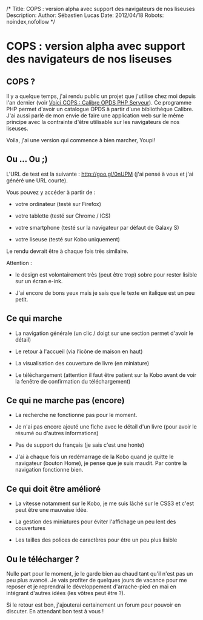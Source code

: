 /*
Title: COPS : version alpha avec support des navigateurs de nos liseuses
Description: 
Author: Sébastien Lucas
Date: 2012/04/18
Robots: noindex,nofollow
*/
# COPS : version alpha avec support des navigateurs de nos liseuses

## COPS ?
Il y a quelque temps, j'ai rendu public un projet que j'utilise chez moi depuis l'an dernier (voir [Voici COPS : Calibre OPDS PHP Serveur](fr/oss/calibre-opds-php-server)). Ce programme PHP permet d'avoir un catalogue OPDS à partir d'une bibliothèque Calibre. J'ai aussi parlé de mon envie de faire une application web sur le même principe avec la contrainte d'être utilisable sur les navigateurs de nos liseuses. 

Voila, j'ai une version qui commence à bien marcher, Youpi! 

## Ou ... Ou ;)

L'URL de test est la suivante : http://goo.gl/0nUPM (j'ai pensé à vous et j'ai généré une URL courte).

Vous pouvez y accéder à partir de :

*	votre ordinateur (testé sur Firefox)

*	votre tablette (testé sur Chrome / ICS)

*	votre smartphone (testé sur la navigateur par défaut de Galaxy S)

*	votre liseuse (testé sur Kobo uniquement)

Le rendu devrait être à chaque fois très similaire.

Attention : 

*	le design est volontairement très (peut être trop) sobre pour rester lisible sur un écran e-ink.

*	J'ai encore de bons yeux mais je sais que le texte en italique est un peu petit.
## Ce qui marche

*	La navigation générale (un clic / doigt sur une section permet d'avoir le détail)

*	Le retour à l'accueil (via l’icône de maison en haut)

*	La visualisation des couverture de livre (en miniature)

*	Le téléchargement (attention il faut être patient sur la Kobo avant de voir la fenêtre de confirmation du téléchargement)
## Ce qui ne marche pas (encore)

*	La recherche ne fonctionne pas pour le moment.

*	Je n'ai pas encore ajouté une fiche avec le détail d'un livre (pour avoir le résumé ou d'autres informations)

*	Pas de support du français (je sais c'est une honte)

*	J'ai à chaque fois un redémarrage de la Kobo quand je quitte le navigateur (bouton Home), je pense que je suis maudit. Par contre la navigation fonctionne bien.
## Ce qui doit être amélioré

*	La vitesse notamment sur le Kobo, je me suis lâché sur le CSS3 et c'est peut être une mauvaise idée.

*	La gestion des miniatures pour éviter l'affichage un peu lent des couvertures

*	Les tailles des polices de caractères pour être un peu plus lisible
## Ou le télécharger ?

Nulle part pour le moment, je le garde bien au chaud tant qu'il n'est pas un peu plus avancé. Je vais profiter de quelques jours de vacance pour me reposer et je reprendrai le développement d'arrache-pied en mai en intégrant d'autres idées (les vôtres peut être ?).

Si le retour est bon, j'ajouterai certainement un forum pour pouvoir en discuter. En attendant bon test à vous !
